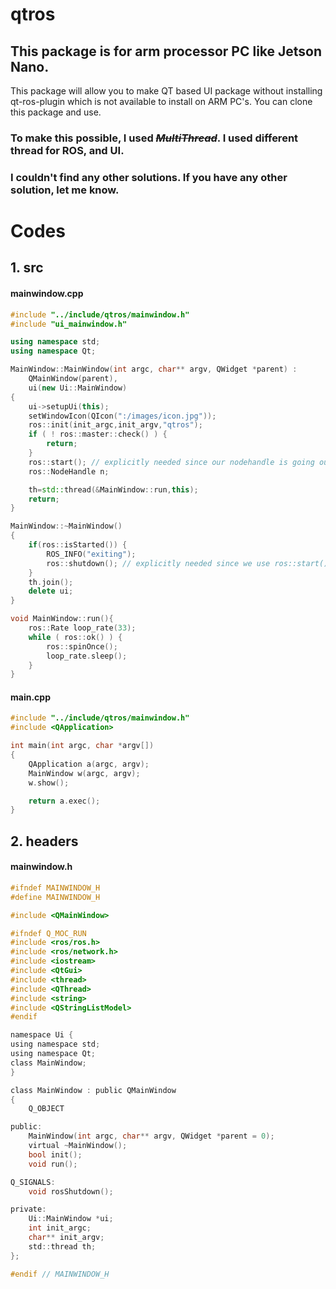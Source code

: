 # qtros
## This package is for arm processor PC like Jetson Nano.
This package will allow you to make QT based UI package without installing qt-ros-plugin which is not available to install on ARM PC's.
You can clone this package and use. 

### To make this possible, I used ~~_MultiThread_~~. I used different thread for ROS, and UI.
### I couldn't find any other solutions. If you have any other solution, let me know.

# Codes
## 1. src
#### mainwindow.cpp
```cpp
#include "../include/qtros/mainwindow.h"
#include "ui_mainwindow.h"

using namespace std;
using namespace Qt;

MainWindow::MainWindow(int argc, char** argv, QWidget *parent) :
    QMainWindow(parent),
    ui(new Ui::MainWindow)
{
    ui->setupUi(this);
    setWindowIcon(QIcon(":/images/icon.jpg"));
    ros::init(init_argc,init_argv,"qtros");
    if ( ! ros::master::check() ) {
        return;
    }
    ros::start(); // explicitly needed since our nodehandle is going out of scope.
    ros::NodeHandle n;

    th=std::thread(&MainWindow::run,this);
    return;
}

MainWindow::~MainWindow()
{
    if(ros::isStarted()) {
        ROS_INFO("exiting");
        ros::shutdown(); // explicitly needed since we use ros::start();
    }
    th.join();
    delete ui;
}

void MainWindow::run(){
    ros::Rate loop_rate(33);
    while ( ros::ok() ) {
        ros::spinOnce();
        loop_rate.sleep();
    }
}
```

#### main.cpp
```cpp
#include "../include/qtros/mainwindow.h"
#include <QApplication>

int main(int argc, char *argv[])
{
    QApplication a(argc, argv);
    MainWindow w(argc, argv);
    w.show();

    return a.exec();
}
```

## 2. headers
#### mainwindow.h
```h
#ifndef MAINWINDOW_H
#define MAINWINDOW_H

#include <QMainWindow>

#ifndef Q_MOC_RUN
#include <ros/ros.h>
#include <ros/network.h>
#include <iostream>
#include <QtGui>
#include <thread>
#include <QThread>
#include <string>
#include <QStringListModel>
#endif

namespace Ui {
using namespace std;
using namespace Qt;
class MainWindow;
}

class MainWindow : public QMainWindow
{
    Q_OBJECT

public:
    MainWindow(int argc, char** argv, QWidget *parent = 0);
    virtual ~MainWindow();
    bool init();
    void run();

Q_SIGNALS:
    void rosShutdown();

private:
    Ui::MainWindow *ui;
    int init_argc;
    char** init_argv;
    std::thread th;
};

#endif // MAINWINDOW_H
```
